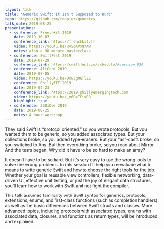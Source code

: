 ```yaml
---
layout: talk
title: "Generic Swift: It Isn't Supposed to Hurt"
repo: https://github.com/rnapier/generics
talk_date: 2019-08-25
presentations:
  - conference: FrenchKit 2019
    date: 2019-10-07
    conference_link: https://frenchkit.fr
    video: https://youtu.be/RvSoXVxN7Aw
    notes: also a 90 minute masterclass
  - conference: SwiftFest 2019
    date: 2019-07-29
    conference_link: https://swiftfest.io/schedule/#session-020
  - conference: AltConf 2019
    date: 2019-07-05
    video: https://youtu.be/DXwJg0QTlZE
  - conference: PhillyETE 2019
    date: 2019-04-23
    conference_link: https://2019.phillyemergingtech.com
    video: https://youtu.be/_m6DxTEisR8
    highlight: true
  - conference: 360iDev 2019
    date: 2019-08-25
    notes: 4 hour workshop
---
```

They said Swift is “protocol oriented,” so you wrote protocols. But you wanted
them to be generic, so you added associated types. But your collections broke,
so you added type-erasers. But your “as”-casts broke, so you switched to Any.
But then everything broke, so you read about Mirror. And the tears began. Why
did it have to be so hard to make an array?

It doesn’t have to be so hard. But it’s very easy to use the wrong tools to
solve the wrong problems. In this session I’ll help you reevaluate what it
means to write generic Swift and how to choose the right tools for the job.
Whether your goal is reusable view controllers, flexible networking,
data-driven UI, effective unit testing, or just the joy of elegant data
structures, you’ll learn how to work with Swift and not fight the compiler.

This talk assumes familiarity with Swift syntax for generics, protocols,
extensions, enums, and first-class functions (such as completion handlers), as
well as the basic differences between Swift structs and classes. More advanced
topics, including protocols with associated types, enums with associated data,
closures, and functions as return types, will be introduced and explained.
